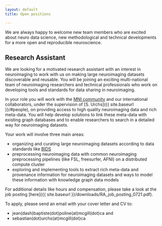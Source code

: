 ```yaml
---
layout: default
title: Open positions

---
```

We are always happy to welcome new team members who are excited about neuro data science, new methodological and technical 
developments for a more open and reproducible neuroscience.

##  Research Assistant
We are looking for a motivated research assistant with an interest in neuroimaging 
to work with us on making large neuroimaging datasets discoverable and reusable. 
You will be joining an exciting multi-national team of neuroimaging researchers and technical professionals 
who work on developing tools and standards for data sharing in neuroimaging. 

In your role you will work with the [MNI community](https://www.mcgill.ca/neuro/) 
and our international collaborators, under the supervision of [S. Urchs]({{ site.baseurl }}/#people),
on providing access to high quality neuroimaging data and rich meta-data. 
You will help develop solutions to link these meta-data with existing graph databases 
and to enable researchers to search in a detailed way for neuroimaging datasets.

Your work will involve three main areas:
- organizing and curating large neuroimaging datasets 
  according to data standards like [BIDS](https://bids.neuroimaging.io/)
- preprocessing neuroimaging data with common neuroimaging preprocessing pipelines 
(like FSL, freesurfer, AFNI) on a distributed compute cluster
- exploring and implementing tools to extract rich meta-data and provenance information 
  for neuroimaging datasets and ways to model these information with knowledge graph data models
  
For additional details like hours and compensation, please take a look at the job posting [here]({{ site.baseurl }}/downloads/RA_job_posting_0721.pdf).

To apply, please send an email with your cover letter and CV to:
- jean(dash)baptiste(dot)poline(at)mcgill(dot)ca and 
- sebastian(dot)urchs(at)mcgill(dot)ca 
